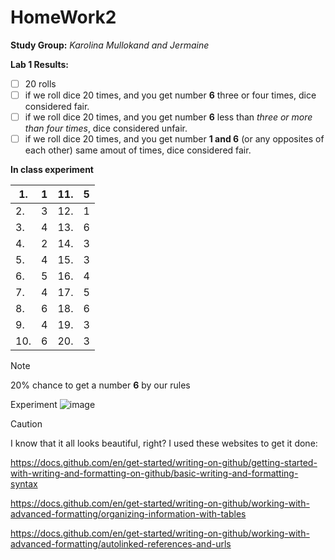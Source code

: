 # HomeWork2
**Study Group:** _Karolina Mullokand and Jermaine_

**Lab 1 Results:** 
- [ ] 20 rolls
- [ ] if we roll dice 20 times, and you get number **6** three or four times, dice considered fair.
- [ ] if we roll dice 20 times, and you get number **6** less than _three or more than four times_, dice considered unfair.
- [ ] if we roll dice 20 times, and you get number **1 and 6** (or any opposites of each other) same amout of times, dice considered fair.

**In class experiment**

|1.| 1| 11.|5|
|---|---|---|---|
|2.| 3|12.|1|
|3.| 4|13.|6|
|4.|2|14.|3|
|5.| 4|15.|3|
|6.|5|16.|4|
|7.|4|17.|5|
|8.|6|18.|6|
|9.|4|19.|3|
|10.|6|20.|3|

> [!NOTE]
> 20% chance to get a number **6** by our rules


Experiment ![image](https://github.com/user-attachments/assets/ed95a3cb-5b18-4ddd-a237-8a90f906b012)


> [!CAUTION]
> I know that it all looks beautiful, right?
I used these websites to get it done:
> 
> https://docs.github.com/en/get-started/writing-on-github/getting-started-with-writing-and-formatting-on-github/basic-writing-and-formatting-syntax
> 
> https://docs.github.com/en/get-started/writing-on-github/working-with-advanced-formatting/organizing-information-with-tables
> 
> https://docs.github.com/en/get-started/writing-on-github/working-with-advanced-formatting/autolinked-references-and-urls
